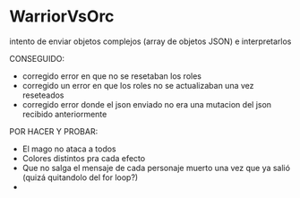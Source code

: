 WarriorVsOrc
============

intento de enviar objetos complejos (array de objetos JSON) e interpretarlos 

CONSEGUIDO: 
- corregido error en que no se resetaban los roles
- corregido un error en que los roles no se actualizaban una vez reseteados
- corregido error donde el json enviado no era una mutacion del json recibido anteriormente

POR HACER Y PROBAR:
- El mago no ataca a todos
- Colores distintos pra cada efecto
- Que no salga el mensaje de cada personaje muerto una vez que ya salió (quizá quitandolo del for loop?)
- 




